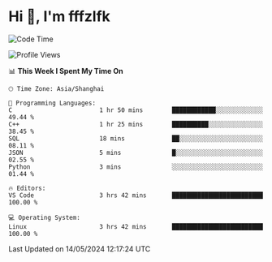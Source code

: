 # Hi 👋, I'm fffzlfk

<!--START_SECTION:waka-->
![Code Time](http://img.shields.io/badge/Code%20Time-700%20hrs%2029%20mins-blue)

![Profile Views](http://img.shields.io/badge/Profile%20Views-0-blue)

📊 **This Week I Spent My Time On** 

```text
🕑︎ Time Zone: Asia/Shanghai

💬 Programming Languages: 
C                        1 hr 50 mins        ████████████░░░░░░░░░░░░░   49.44 % 
C++                      1 hr 25 mins        ██████████░░░░░░░░░░░░░░░   38.45 % 
SQL                      18 mins             ██░░░░░░░░░░░░░░░░░░░░░░░   08.11 % 
JSON                     5 mins              █░░░░░░░░░░░░░░░░░░░░░░░░   02.55 % 
Python                   3 mins              ░░░░░░░░░░░░░░░░░░░░░░░░░   01.44 % 

🔥 Editors: 
VS Code                  3 hrs 42 mins       █████████████████████████   100.00 % 

💻 Operating System: 
Linux                    3 hrs 42 mins       █████████████████████████   100.00 % 
```


 Last Updated on 14/05/2024 12:17:24 UTC
<!--END_SECTION:waka-->
